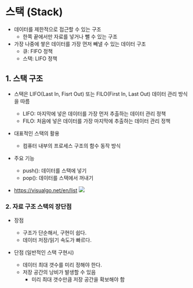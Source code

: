 # 스택 (Stack)

- 데이터를 제한적으로 접근할 수 있는 구조
    - 한쪽 끝에서만 자료를 넣거나 뺄 수 있는 구조
- 가장 나중에 쌓은 데이터를 가장 먼저 빼낼 수 있는 데이터 구조
    - 큐: FIFO 정책
    - 스택: LIFO 정책

## 1. 스택 구조

* 스택은 LIFO(Last In, Fisrt Out) 또는 FILO(First In, Last Out) 데이터 관리 방식을 따름
    - LIFO: 마지막에 넣은 데이터를 가장 먼저 추출하는 데이터 관리 정책
    - FILO: 처음에 넣은 데이터를 가장 마지막에 추출하는 데이터 관리 정책

* 대표적인 스택의 활용
    - 컴퓨터 내부의 프로세스 구조의 함수 동작 방식

* 주요 기능
    - push(): 데이터를 스택에 넣기
    - pop(): 데이터를 스택에서 꺼내기

* https://visualgo.net/en/list
  <img src="http://www.fun-coding.org/00_Images/stack.png" />

### 2. 자료 구조 스택의 장단점

- 장점
    - 구조가 단순해서, 구현이 쉽다.
    - 데이터 저장/읽기 속도가 빠르다.

- 단점 (일반적인 스택 구현시)
    - 데이터 최대 갯수를 미리 정해야 한다.
    - 저장 공간의 낭비가 발생할 수 있음
        - 미리 최대 갯수만큼 저장 공간을 확보해야 함
